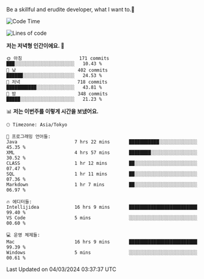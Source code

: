 Be a skillful and erudite developer, what I want to.👶

<!--START_SECTION:waka-->
![Code Time](http://img.shields.io/badge/Code%20Time-465%20hrs%2025%20mins-blue)

![Lines of code](https://img.shields.io/badge/%EC%A0%80%EB%8A%94%20%EC%97%AC%ED%83%9C%EA%B9%8C%EC%A7%80%20-778.7%20thousand%20%EC%A4%84%EC%9D%98%20%EC%BD%94%EB%93%9C%EB%A5%BC%20%EC%9E%91%EC%84%B1%ED%96%88%EC%96%B4%EC%9A%94.-blue)

**저는 저녁형 인간이에요. 🦉** 

```text
🌞 아침                     171 commits         ███░░░░░░░░░░░░░░░░░░░░░░   10.43 % 
🌆 낮　                     402 commits         ██████░░░░░░░░░░░░░░░░░░░   24.53 % 
🌃 저녁                     718 commits         ███████████░░░░░░░░░░░░░░   43.81 % 
🌙 밤　                     348 commits         █████░░░░░░░░░░░░░░░░░░░░   21.23 % 
```


📊 **저는 이번주를 이렇게 시간을 보냈어요.** 

```text
🕑︎ Timezone: Asia/Tokyo

💬 프로그래밍 언어들: 
Java                     7 hrs 22 mins       ███████████░░░░░░░░░░░░░░   45.35 % 
XML                      4 hrs 57 mins       ████████░░░░░░░░░░░░░░░░░   30.52 % 
CLASS                    1 hr 12 mins        ██░░░░░░░░░░░░░░░░░░░░░░░   07.47 % 
SQL                      1 hr 11 mins        ██░░░░░░░░░░░░░░░░░░░░░░░   07.36 % 
Markdown                 1 hr 7 mins         ██░░░░░░░░░░░░░░░░░░░░░░░   06.97 % 

🔥 에디터들: 
Intellijidea             16 hrs 9 mins       █████████████████████████   99.40 % 
VS Code                  5 mins              ░░░░░░░░░░░░░░░░░░░░░░░░░   00.60 % 

💻 운영 체제들: 
Mac                      16 hrs 9 mins       █████████████████████████   99.39 % 
Windows                  5 mins              ░░░░░░░░░░░░░░░░░░░░░░░░░   00.61 % 
```


 Last Updated on 04/03/2024 03:37:37 UTC
<!--END_SECTION:waka-->
